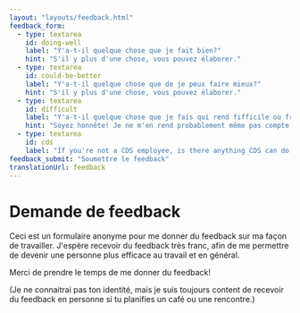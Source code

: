 ```yaml
---
layout: "layouts/feedback.html"
feedback_form:
  - type: textarea
    id: doing-well
    label: "Y'a-t-il quelque chose que je fait bien?"
    hint: "S'il y plus d'une chose, vous pouvez élaborer."
  - type: textarea
    id: could-be-better
    label: "Y'a-t-il quelque chose que de je peux faire mieux?"
    hint: "S'il y plus d'une chose, vous pouvez élaborer."
  - type: textarea
    id: difficult
    label: "Y'a-t-il quelque chose que je fais qui rend fifficile ou frustrant de travailler avec moi? Si oui, quelle est cette chose?"
    hint: "Soyez honnête! Je ne m'en rend probablement même pas compte, alors en prendre connaissance va m'aider à m'améliorer."
  - type: textarea
    id: cds
    label: "If you're not a CDS employee, is there anything CDS can do better?"
feedback_submit: "Soumettre le feedback"
translationUrl: feedback
---
```


# Demande de feedback

Ceci est un formulaire anonyme pour me donner du feedback sur ma façon de travailler. J'espère recevoir du feedback très franc, afin de me permettre de devenir une personne plus efficace au travail et en général.

Merci de prendre le temps de me donner du feedback!

(Je ne connaitrai pas ton identité, mais je suis toujours content de recevoir du feedback en personne si tu planifies un café ou une rencontre.)
